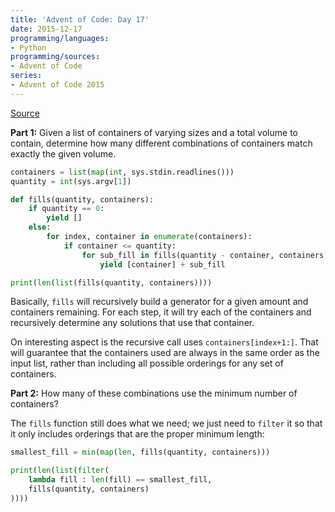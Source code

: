```yaml
---
title: 'Advent of Code: Day 17'
date: 2015-12-17
programming/languages:
- Python
programming/sources:
- Advent of Code
series:
- Advent of Code 2015
---
```

<a href="http://adventofcode.com/day/17">Source</a>

**Part 1:** Given a list of containers of varying sizes and a total volume to contain, determine how many different combinations of containers match exactly the given volume.

<!--more-->

```python
containers = list(map(int, sys.stdin.readlines()))
quantity = int(sys.argv[1])

def fills(quantity, containers):
    if quantity == 0:
        yield []
    else:
        for index, container in enumerate(containers):
            if container <= quantity:
                for sub_fill in fills(quantity - container, containers[index+1:]):
                    yield [container] + sub_fill

print(len(list(fills(quantity, containers))))
```

Basically, `fills` will recursively build a generator for a given amount and containers remaining. For each step, it will try each of the containers and recursively determine any solutions that use that container.

On interesting aspect is the recursive call uses `containers[index+1:]`. That will guarantee that the containers used are always in the same order as the input list, rather than including all possible orderings for any set of containers.

**Part 2:** How many of these combinations use the minimum number of containers?

The `fills` function still does what we need; we just need to `filter` it so that it only includes orderings that are the proper minimum length:

```python
smallest_fill = min(map(len, fills(quantity, containers)))

print(len(list(filter(
    lambda fill : len(fill) == smallest_fill,
    fills(quantity, containers)
))))
```
